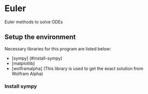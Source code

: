 # Euler
Euler methods to solve ODEs

## Setup the environment
Necessary libraries for this program are listed below:
* [sympy] (#install-sympy)
* [matplotlib]
* [wolframalpha] (This library is used to get the exact solution from Wolfram Alpha)

### Install sympy